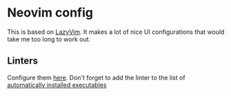 # Neovim config 

This is based on [LazyVim](https://github.com/LazyVim/LazyVim). It makes a lot of nice UI configurations that would take me too long to work out.

## Linters 

Configure them [here](./lua/plugins/lint.lua).  Don't forget to add the linter to the list of [automatically installed executables](./lua/plugins/lsp.lua)
